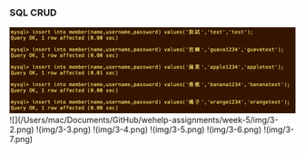 ### SQL CRUD

<img src="https://github.com/Bala-Chen/wehelp-assignments/blob/main/week-5/img/3-1.png">
![](/Users/mac/Documents/GitHub/wehelp-assignments/week-5/img/3-2.png)
!(img/3-3.png)
!(img/3-4.png)
!(img/3-5.png)
!(img/3-6.png)
!(img/3-7.png)